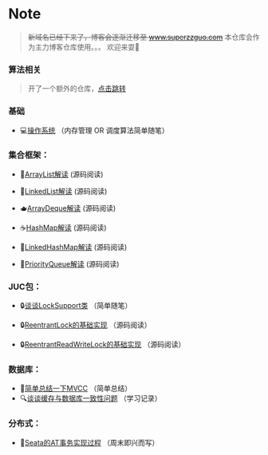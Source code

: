 # Note

> ~~新域名已经下来了，博客会逐渐迁移至 www.superzzguo.com~~
> 本仓库会作为主力博客仓库使用。。。
> 欢迎来耍👋


### 算法相关

> 开了一个额外的仓库，[点击跳转](https://github.com/Super-ZZGuo/Algorithm)

### 基础

- 💻[操作系统](https://github.com/Super-ZZGuo/Note/blob/master/src/OS/note/OS.md) （内存管理 OR 调度算法简单随笔）

### 集合框架：

- 🥛[ArrayList解读](https://github.com/Super-ZZGuo/JCF-analysis/blob/master/note/ArrayList/ArrayList.md) (源码阅读)

- 🍼[LinkedList解读](https://github.com/Super-ZZGuo/JCF-analysis/blob/master/note/LinkedList/LinkedList.md) (源码阅读)

- 🫖[ArrayDeque解读](https://github.com/Super-ZZGuo/JCF-analysis/blob/master/note/ArrayDeque/ArrayDeque.md) (源码阅读)

- ☕️[HashMap解读](https://github.com/Super-ZZGuo/JCF-analysis/blob/master/note/HashMap/HashMap.md) (源码阅读)

- 🍵[LinkedHashMap解读](https://github.com/Super-ZZGuo/JCF-analysis/blob/master/note/LinkedHashMap/LinkedHashMap.md) (源码阅读)

- 🧃[PriorityQueue解读](https://github.com/Super-ZZGuo/JCF-analysis/blob/master/note/PriorityQueue/PriorityQueue.md) (源码阅读)

### JUC包：

- 🔒[谈谈LockSupport类](https://github.com/Super-ZZGuo/Note/blob/master/src/JUC/note/LockSupport.md) （简单随笔）

- 🔒[ReentrantLock的基础实现](https://github.com/Super-ZZGuo/Note/blob/master/src/JUC/note/ReentrantLock.md) （源码阅读）

- 🔒[ReentrantReadWriteLock的基础实现](https://github.com/Super-ZZGuo/Note/blob/master/src/JUC/note/ReentrantReadWriteLock.md) （源码阅读）

### 数据库：
- 📔[简单总结一下MVCC](https://github.com/Super-ZZGuo/Note/blob/master/src/DB/note/mvcc.md) （简单总结）
- 🔍[谈谈缓存与数据库一致性问题](https://github.com/Super-ZZGuo/Note/blob/master/src/DB/note/data_consistency.md) （学习记录）

### 分布式：

- 🔢️[Seata的AT事务实现过程](https://github.com/Super-ZZGuo/Note/blob/master/src/Seata/note/Seata.md) （周末即兴而写）

